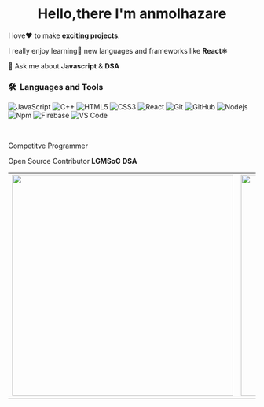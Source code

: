 

<h1 align="center">Hello,there I'm  anmolhazare</a></h1>




 I love❤ to make **exciting projects**. <br/>

 I really enjoy learning🚀 new languages and frameworks like **React⚛** <br/>

💬 Ask me about **Javascript** & **DSA**



	
### 🛠 &nbsp;Languages and Tools

![JavaScript](https://img.shields.io/badge/-JavaScript-%23F7DF1C?style=for-the-badge&logo=javascript&logoColor=000000&labelColor=%23F7DF1C&color=%23FFCE5A)
![C++](https://img.shields.io/badge/C%2B%2B-00599C?style=for-the-badge&logo=c%2B%2B&logoColor=white)
![HTML5](https://img.shields.io/badge/-HTML5-%23E44D27?style=for-the-badge&logo=html5&logoColor=ffffff)
![CSS3](https://img.shields.io/badge/-CSS3-%231572B6?style=for-the-badge&logo=css3)
![React](https://img.shields.io/badge/-React-61DAFB?style=for-the-badge&logo=react&logoColor=ffffff)
![Git](https://img.shields.io/badge/-Git-%23F05032?style=for-the-badge&logo=git&logoColor=%23ffffff)
![GitHub](https://img.shields.io/badge/-GitHub-181717?style=for-the-badge&logo=github)
![Nodejs](https://img.shields.io/badge/-Nodejs-339933?style=for-the-badge&logo=Node.js&logoColor=ffffff)
![Npm](https://img.shields.io/badge/-npm-CB3837?style=for-the-badge&logo=npm)
![Firebase](https://img.shields.io/badge/-Firebase-FFCA28?style=for-the-badge&logo=firebase&logoColor=ffffff)
![VS Code](http://img.shields.io/badge/-VS%20Code-007ACC?style=for-the-badge&logo=visual-studio-code&logoColor=ffffff)

<br/>



Competitve Programmer   <br/>
	
Open Source Contributor **LGMSoC**
 **DSA**


<table>
  <tr>
  <td><img src="https://github-readme-stats.vercel.app/api?username=anmolhazare&count_private=true&show_icons=true&theme=dark" width="450"></td>
  <td><img src="https://github-readme-streak-stats.herokuapp.com/?user=anmolhazare&count_private=true&show_icons=true&theme=dark" width="450"></td>
</tr>
</table>



	
	
	
	
	

















 




